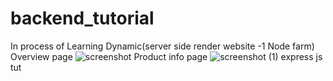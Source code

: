# backend_tutorial
In process of Learning
Dynamic(server side render website -1 Node farm)
Overview page
![screenshot](https://github.com/Shreyas-sonu/backend_tutorial/assets/111351684/0f5abc21-0aac-450b-bd70-71257f987616)
Product info page
![screenshot (1)](https://github.com/Shreyas-sonu/backend_tutorial/assets/111351684/3b8c1c29-4493-412b-a2aa-3cc29bea9f54)
express js tut
